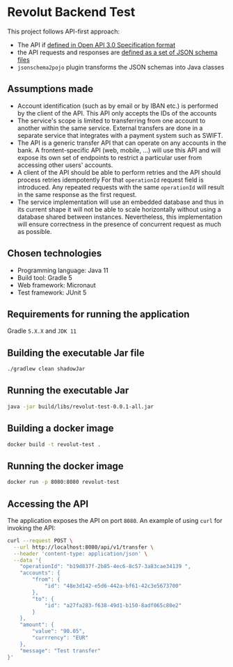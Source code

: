 # Revolut Backend Test

This project follows API-first approach:
- The API if [defined in Open API 3.0 Specification format](./src/main/resources/api-definition/account-funds-service.oas3.yml)
- the API requests and responses are [defined as a set of JSON schema files](./src/main/resources/api-definition/schemas)
- `jsonschema2pojo` plugin transforms the JSON schemas into Java classes

## Assumptions made

- Account identification (such as by email or by IBAN etc.) is performed by the client of the API. 
  This API only accepts the IDs of the accounts
- The service's scope is limited to transferring from one account to another within the same service.
  External transfers are done in a separate service that integrates with a payment system such as SWIFT.
- The API is a generic transfer API that can operate on any accounts in the bank.
  A frontent-specific API (web, mobile, ...) will use this API and will expose its own set of endpoints
  to restrict a particular user from accessing other users' accounts.
- A client of the API should be able to perform retries and the API should process retries idempotently
  For that `operationId` request field is introduced. Any repeated requests with the same `operationId`
  will result in the same response as the first request.
- The service implementation will use an embedded database and thus in its current shape it will not 
  be able to scale horizontally without using a database shared between instances. Nevertheless,
  this implementation will ensure correctness in the presence of concurrent request as much as possible.

## Chosen technologies

- Programming language: Java 11
- Build tool: Gradle 5
- Web framework: Micronaut
- Test framework: JUnit 5


## Requirements for running the application

Gradle `5.X.X` and `JDK 11` 

## Building the executable Jar file

```bash
./gradlew clean shadowJar
```

## Running the executable Jar

```bash
java -jar build/libs/revolut-test-0.0.1-all.jar
```

## Building a docker image

```bash
docker build -t revolut-test .
```

## Running the docker image
```bash
docker run -p 8080:8080 revolut-test
```

## Accessing the API

The application exposes the API on port `8080`.
An example of using `curl` for invoking the API:
```bash
curl --request POST \
  --url http://localhost:8080/api/v1/transfer \
  --header 'content-type: application/json' \
  --data '{
	"operationId": "b19d837f-2b85-4ec6-8c57-3a83cae34139 ",
	"accounts": {
		"from": {
			"id": "48e3d142-e5d6-442a-bf61-42c3e5673700"
		},
		"to": {
			"id": "a27fa283-f638-49d1-b150-8adf065c80e2"
		}
	},
	"amount": {
		"value": "90.05",
		"currrency": "EUR"
	},
	"message": "Test transfer"
}'
```